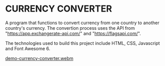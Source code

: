 # CURRENCY CONVERTER

A program that functions to convert currency from one country to another country's currency. The convertion process uses the API from "https://app.exchangerate-api.com/" and "https://flagsapi.com/".

The technologies used to build this project include HTML, CSS, Javascript and Font Awesome 6.

[demo-currency-converter.webm](https://github.com/rizalyoga/mini-projects-JS/assets/28485636/458335cb-d544-4941-a0b6-2333704066ae)


